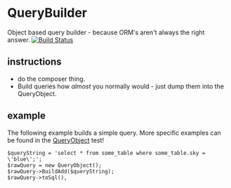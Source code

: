 # QueryBuilder
Object based query builder - because ORM's aren't always the right answer.
[![Build Status](https://travis-ci.org/Waryway/MysqlQueryBuilder.svg?branch=master)](https://travis-ci.org/Waryway/MysqlQueryBuilder)

## instructions
* do the composer thing.
* Build queries how _almost_ you normally would - just dump them into the QueryObject.

## example
The following example builds a simple query. More specific examples can be found in the [QueryObject](https://github.com/Waryway/MysqlQueryBuilder/blob/master/test/QueryObjectTest.php) test! 

    $queryString = 'select * from some_table where some_table.sky = \'blue\';';
    $rawQuery = new QueryObject();
    $rawQuery->BuildAdd($queryString);
    $rawQuery->toSql(),
